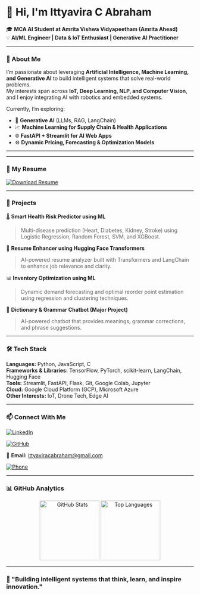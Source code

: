 # 👋 Hi, I'm Ittyavira C Abraham  

🎓 **MCA AI Student at Amrita Vishwa Vidyapeetham (Amrita Ahead)**  
💡 **AI/ML Engineer | Data & IoT Enthusiast | Generative AI Practitioner**  

---

### 🧠 About Me  

I’m passionate about leveraging **Artificial Intelligence, Machine Learning, and Generative AI** to build intelligent systems that solve real-world problems.  
My interests span across **IoT, Deep Learning, NLP, and Computer Vision**, and I enjoy integrating AI with robotics and embedded systems.  

Currently, I’m exploring:  
- 🤖 **Generative AI** (LLMs, RAG, LangChain)  
- 📈 **Machine Learning for Supply Chain & Health Applications**  
- 🌐 **FastAPI + Streamlit for AI Web Apps**  
- ⚙️ **Dynamic Pricing, Forecasting & Optimization Models**  

---

---

### 📄 My Resume
[![Download Resume](https://img.shields.io/badge/Download%20Resume-PDF-red?style=for-the-badge&logo=adobeacrobatreader)](https://github.com/itty11/itty11/raw/main/Ittyavira_C_Abraham_Resume.pdf)


---

### 🚀 Projects  

🌡️ **Smart Health Risk Predictor using ML**  
> Multi-disease prediction (Heart, Diabetes, Kidney, Stroke) using Logistic Regression, Random Forest, SVM, and XGBoost.

🧩 **Resume Enhancer using Hugging Face Transformers**  
> AI-powered resume analyzer built with Transformers and LangChain to enhance job relevance and clarity.  

📊 **Inventory Optimization using ML**  
> Dynamic demand forecasting and optimal reorder point estimation using regression and clustering techniques.  

💬 **Dictionary & Grammar Chatbot (Major Project)**  
> AI-powered chatbot that provides meanings, grammar corrections, and phrase suggestions.  

---

### 🛠️ Tech Stack  

**Languages:** Python, JavaScript, C  
**Frameworks & Libraries:** TensorFlow, PyTorch, scikit-learn, LangChain, Hugging Face  
**Tools:** Streamlit, FastAPI, Flask, Git, Google Colab, Jupyter  
**Cloud:** Google Cloud Platform (GCP), Microsoft Azure  
**Other Interests:** IoT, Drone Tech, Edge AI  

---

### 📫 Connect With Me  

[![LinkedIn](https://img.shields.io/badge/LinkedIn-0A66C2?style=flat&logo=linkedin&logoColor=white)](https://www.linkedin.com/in/ittyavira-c-abraham-5435621b7/) 

[![GitHub](https://img.shields.io/badge/GitHub-171515?style=flat&logo=github&logoColor=white)](https://github.com/itty11)  

📧 **Email:** ittyaviracabraham@gmail.com  

[![Phone](https://img.shields.io/badge/📞%20+91%209496135101-25D366?style=flat&logo=whatsapp&logoColor=white)](https://wa.me/919496135101)

---

### 📊 GitHub Analytics  

<p align="center">
  <img src="https://github-readme-stats.vercel.app/api?username=itty11&show_icons=true&theme=radical" alt="GitHub Stats" height="160px"/>
  <img src="https://github-readme-stats.vercel.app/api/top-langs/?username=itty11&layout=compact&theme=radical" alt="Top Languages" height="160px"/>
</p>

---

### 🌟 "Building intelligent systems that think, learn, and inspire innovation."
